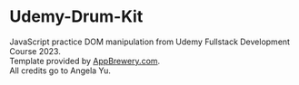 # Udemy-Drum-Kit
JavaScript practice DOM manipulation from Udemy Fullstack Development Course 2023.
<br>
Template provided by <a href="http://www.appbrewery.com/">AppBrewery.com</a>. 
<br>
All credits go to Angela Yu.
